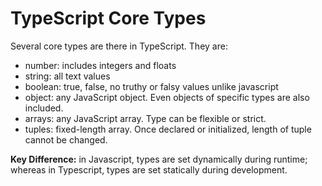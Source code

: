 # TypeScript Core Types

Several core types are there in TypeScript. They are:

- number: includes integers and floats
- string: all text values
- boolean: true, false, no truthy or falsy values unlike javascript
- object: any JavaScript object. Even objects of specific types are also included.
- arrays: any JavaScript array. Type can be flexible or strict.
- tuples: fixed-length array. Once declared or initialized, length of tuple cannot be changed.

<b>Key Difference:</b> in Javascript, types are set dynamically during runtime; whereas in Typescript, types are set statically during development.
